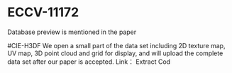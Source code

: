 # ECCV-11172
Database preview is mentioned in the paper

#CIE-H3DF
We open a small part of the data set including 2D texture map, UV map, 3D point cloud and grid for display, and will upload the complete data set after our paper is accepted.
Link：    Extract Cod
